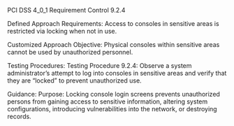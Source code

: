 PCI DSS 4_0_1 Requirement Control 9.2.4

Defined Approach Requirements:
Access to consoles in sensitive areas is restricted via locking when not in use.

Customized Approach Objective:
Physical consoles within sensitive areas cannot be used by unauthorized personnel.

Testing Procedures:
Testing Procedure 9.2.4: Observe a system administrator’s attempt to log into consoles in sensitive areas and verify that they are “locked” to prevent unauthorized use.

Guidance:
Purpose: Locking console login screens prevents unauthorized persons from gaining access to sensitive information, altering system configurations, introducing vulnerabilities into the network, or destroying records.